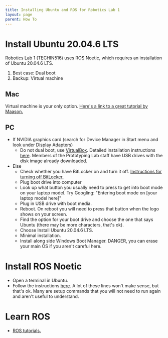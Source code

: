 ```yaml
---
title: Installing Ubuntu and ROS for Robotics Lab 1
layout: page
parent: How To
---
```


# Install Ubuntu 20.04.6 LTS
Robotics Lab 1 (TECHIN516) uses ROS Noetic, which requires an installation of Ubuntu 20.04.6 LTS.
1. Best case: Dual boot
1. Backup: Virtual machine

## Mac
Virtual machine is your only option. [Here's a link to a great tutorial by Maason.](https://uwnetid.sharepoint.com/:w:/r/sites/gix/Shared%20Documents/Shared%20Externally/Shared%20with%20Student%20IT%20Employees/Course%20Resources/TECHIN%20514%20-%20Hardware%20%26%20Software%20Lab%20-%20Robotics/Installing%20a%20Linux%20VM%20on%20Mac%20M1%20Guide.docx?d=w6db6355a2f2840c39c424867cd2c891a&csf=1&web=1&e=bVffSS)

## PC
- If NVIDIA graphics card (search for Device Manager in Start menu and look under Display Adapters)
    - Do not dual boot, use [VirtualBox](https://www.virtualbox.org/wiki/Downloads). Detailed installation instructions [here](https://linuxhint.com/install_ubuntu_virtualbox_2004/). Members of the Prototyping Lab staff have USB drives with the disk image already downloaded.
- Else 
    - Check whether you have BitLocker on and turn it off. [Instructions for turning off BitLocker.](https://www.wikihow.com/Turn-Off-BitLocker)
    - Plug boot drive into computer
    - Look up what button you usually need to press to get into boot mode on your laptop model. Try Googling: "Entering boot mode on [your laptop model here]"
    - Plug in USB drive with boot media.
    - Reboot. On reboot you will need to press that button when the logo shows on your screen.
    - Find the option for your boot drive and choose the one that says Ubuntu (there may be more characters, that's ok).
    - Choose Install Ubuntu 20.04.6 LTS.
    - Minimal installation.
    - Install along side Windows Boot Manager. DANGER, you can erase your main OS if you aren't careful here.

# Install ROS Noetic
- Open a terminal in Ubuntu.
- Follow the instructions [here](https://wiki.ros.org/noetic/Installation/Ubuntu). A lot of these lines won't make sense, but that's ok. Many are setup commands that you will not need to run again and aren't useful to understand.

# Learn ROS
- [ROS tutorials.](https://wiki.ros.org/ROS/Tutorials)
